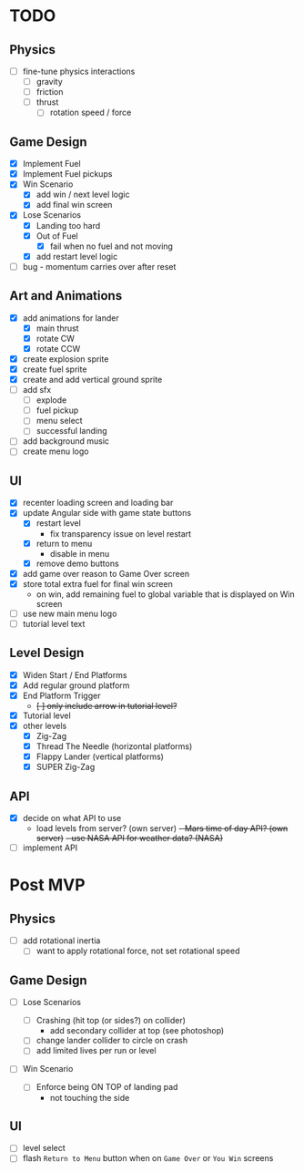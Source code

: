 # TODO

## Physics

-   [ ] fine-tune physics interactions
    -   [ ] gravity
    -   [ ] friction
    -   [ ] thrust
        -   [ ] rotation speed / force

## Game Design

-   [x] Implement Fuel
-   [x] Implement Fuel pickups
-   [x] Win Scenario
    -   [x] add win / next level logic
    -   [x] add final win screen
-   [x] Lose Scenarios
    -   [x] Landing too hard
    -   [x] Out of Fuel
        -   [x] fail when no fuel and not moving
    -   [x] add restart level logic
-   [ ] bug - momentum carries over after reset

## Art and Animations

-   [x] add animations for lander
    -   [x] main thrust
    -   [x] rotate CW
    -   [x] rotate CCW
-   [x] create explosion sprite
-   [x] create fuel sprite
-   [x] create and add vertical ground sprite
-   [ ] add sfx
    -   [ ] explode
    -   [ ] fuel pickup
    -   [ ] menu select
    -   [ ] successful landing
-   [ ] add background music
-   [ ] create menu logo

## UI

-   [x] recenter loading screen and loading bar
-   [x] update Angular side with game state buttons
    -   [x] restart level
        -   fix transparency issue on level restart
    -   [x] return to menu
        -   disable in menu
    -   [x] remove demo buttons
-   [x] add game over reason to Game Over screen
-   [x] store total extra fuel for final win screen
    -   on win, add remaining fuel to global variable that is displayed on Win screen
-   [ ] use new main menu logo
-   [ ] tutorial level text

## Level Design

-   [x] Widen Start / End Platforms
-   [x] Add regular ground platform
-   [x] End Platform Trigger
    -   ~~[ ] only include arrow in tutorial level?~~
-   [x] Tutorial level
-   [x] other levels
    -   [x] Zig-Zag
    -   [x] Thread The Needle (horizontal platforms)
    -   [x] Flappy Lander (vertical platforms)
    -   [x] SUPER Zig-Zag

## API

-   [x] decide on what API to use
    -   load levels from server? (own server)
        ~~- Mars time of day API? (own server)~~
        ~~- use NASA API for weather data? (NASA)~~
-   [ ] implement API

# Post MVP

## Physics

-   [ ] add rotational inertia
    -   [ ] want to apply rotational force, not set rotational speed

## Game Design

-   [ ] Lose Scenarios

    -   [ ] Crashing (hit top (or sides?) on collider)
        -   add secondary collider at top (see photoshop)
    -   [ ] change lander collider to circle on crash
    -   [ ] add limited lives per run or level

-   [ ] Win Scenario
    -   [ ] Enforce being ON TOP of landing pad
        -   not touching the side

## UI

-   [ ] level select
-   [ ] flash `Return to Menu` button when on `Game Over` or `You Win` screens
